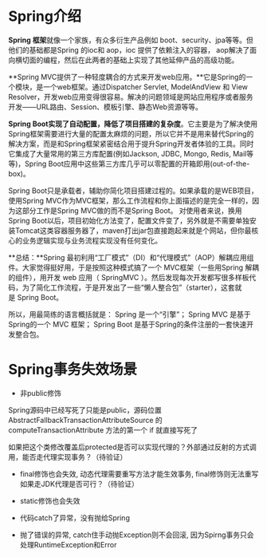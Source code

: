 # Spring介绍

**Spring 框架**就像一个家族，有众多衍生产品例如 boot、security、jpa等等。但他们的基础都是Spring 的ioc和 aop，ioc 提供了依赖注入的容器， aop解决了面向横切面的编程，然后在此两者的基础上实现了其他延伸产品的高级功能。

**Spring MVC提供了一种轻度耦合的方式来开发web应用。**它是Spring的一个模块，是一个web框架。通过Dispatcher Servlet, ModelAndView 和 View Resolver，开发web应用变得很容易。解决的问题领域是网站应用程序或者服务开发——URL路由、Session、模板引擎、静态Web资源等等。

**Spring Boot实现了自动配置，降低了项目搭建的复杂度**。它主要是为了解决使用Spring框架需要进行大量的配置太麻烦的问题，所以它并不是用来替代Spring的解决方案，而是和Spring框架紧密结合用于提升Spring开发者体验的工具。同时它集成了大量常用的第三方库配置(例如Jackson, JDBC, Mongo, Redis, Mail等等)，Spring Boot应用中这些第三方库几乎可以零配置的开箱即用(out-of-the-box)。

Spring Boot只是承载者，辅助你简化项目搭建过程的。如果承载的是WEB项目，使用Spring MVC作为MVC框架，那么工作流程和你上面描述的是完全一样的，因为这部分工作是Spring MVC做的而不是Spring Boot。
对使用者来说，换用Spring Boot以后，项目初始化方法变了，配置文件变了，另外就是不需要单独安装Tomcat这类容器服务器了，maven打出jar包直接跑起来就是个网站，但你最核心的业务逻辑实现与业务流程实现没有任何变化。

**总结：**Spring 最初利用“工厂模式”（DI）和“代理模式”（AOP）解耦应用组件。大家觉得挺好用，于是按照这种模式搞了一个 MVC框架（一些用Spring 解耦的组件），用开发 web 应用（ SpringMVC ）。然后发现每次开发都写很多样板代码，为了简化工作流程，于是开发出了一些“懒人整合包”（starter），这套就是 Spring Boot。

所以，用最简练的语言概括就是：
Spring 是一个“引擎”；
Spring MVC 是基于Spring的一个 MVC 框架；
Spring Boot 是基于Spring的条件注册的一套快速开发整合包。



# Spring事务失效场景

- 非public修饰

Spring源码中已经写死了只能是public，源码位置AbstractFallbackTransactionAttributeSource 的 computeTransactionAttribute 方法的第一个 if 就直接写死了

如果把这个类修改覆盖后protected是否可以实现代理的？外部通过反射的方式调用，能否走代理实现事务？（待验证）

- final修饰也会失效, 动态代理需要重写方法才能生效事务, final修饰则无法重写
如果走JDK代理是否可行？（待验证）

- static修饰也会失效

- 代码catch了异常，没有抛给Spring

- 抛了错误的异常, catch住手动抛Exception则不会回滚, 因为Spirng事务只会处理RuntimeException和Error